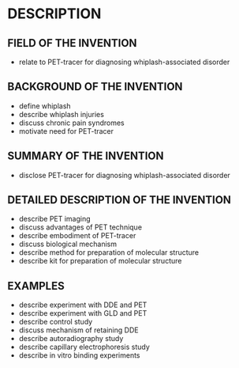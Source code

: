 # DESCRIPTION

## FIELD OF THE INVENTION

- relate to PET-tracer for diagnosing whiplash-associated disorder

## BACKGROUND OF THE INVENTION

- define whiplash
- describe whiplash injuries
- discuss chronic pain syndromes
- motivate need for PET-tracer

## SUMMARY OF THE INVENTION

- disclose PET-tracer for diagnosing whiplash-associated disorder

## DETAILED DESCRIPTION OF THE INVENTION

- describe PET imaging
- discuss advantages of PET technique
- describe embodiment of PET-tracer
- discuss biological mechanism
- describe method for preparation of molecular structure
- describe kit for preparation of molecular structure

## EXAMPLES

- describe experiment with DDE and PET
- describe experiment with GLD and PET
- describe control study
- discuss mechanism of retaining DDE
- describe autoradiography study
- describe capillary electrophoresis study
- describe in vitro binding experiments

